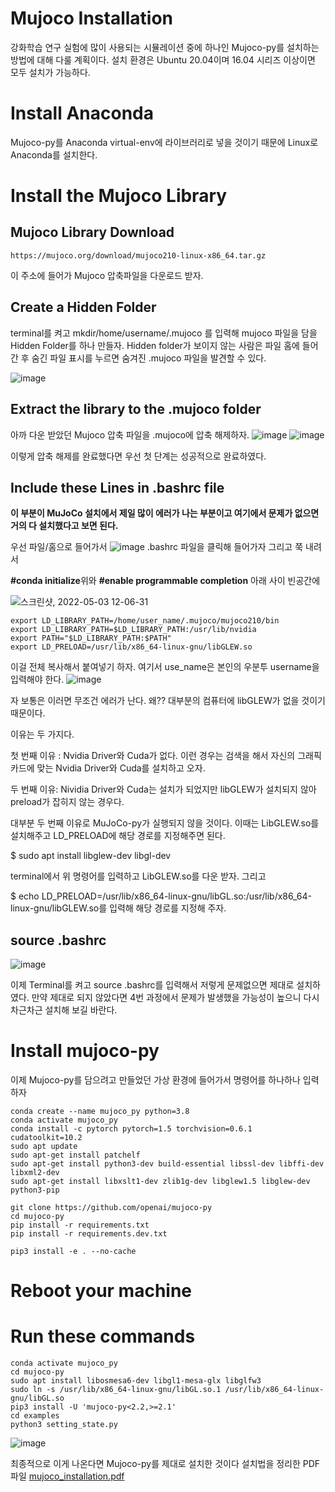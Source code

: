 # Mujoco Installation 

강화학습 연구 실험에 많이 사용되는 시뮬레이션 중에 하나인 Mujoco-py를 설치하는 방법에 대해 다룰 계획이다.
설치 환경은 Ubuntu 20.04이며 16.04 시리즈 이상이면 모두 설치가 가능하다.

# Install Anaconda

Mujoco-py를 Anaconda virtual-env에 라이브러리로 넣을 것이기 때문에 Linux로 Anaconda를 설치한다. 


# Install the Mujoco Library

## Mujoco Library Download

 <pre><code>https://mujoco.org/download/mujoco210-linux-x86_64.tar.gz
</code></pre>
이 주소에 들어가 Mujoco 압축파일을 다운로드 받자.

## Create a Hidden Folder

terminal를 켜고 mkdir/home/username/.mujoco 를 입력해 mujoco 파일을 담을 Hidden Folder를 하나 만들자. Hidden folder가 보이지 않는 사람은 파일 홈에 들어간 후 숨긴 파일 표시를 누르면 숨겨진 .mujoco 파일을 발견할 수 있다.

![image](https://user-images.githubusercontent.com/96813784/166398681-1bd5dc9b-1c5f-4450-af1c-182354dae1bf.png)

## Extract the library to the .mujoco folder

아까 다운 받았던 Mujoco 압축 파일을 .mujoco에 압축 해제하자.
![image](https://user-images.githubusercontent.com/96813784/166398863-734143fb-8adf-42e3-8ba6-9f6cbb7d0de8.png)
![image](https://user-images.githubusercontent.com/96813784/166398875-393418b5-d0cf-4bb6-a1a1-4b41eaa75c16.png)

이렇게 압축 해제를 완료했다면 우선 첫 단계는 성공적으로 완료하였다.

## Include these Lines in .bashrc file

**이 부분이 MuJoCo 설치에서 제일 많이 에러가 나는 부분이고 여기에서 문제가 없으면 거의 다 설치했다고 보면 된다.**

우선 파일/홈으로 들어가서
![image](https://user-images.githubusercontent.com/96813784/166399076-3cb9c716-0ea3-4acc-9615-789ee52e2a6f.png)
.bashrc 파일을 클릭해 들어가자 그리고 쭉 내려서


**#conda initialize**위와 **#enable programmable completion** 아래 사이 빈공간에

![스크린샷, 2022-05-03 12-06-31](https://user-images.githubusercontent.com/96813784/166400269-d64a739d-4bb2-4f4f-9f4d-03c42281e4cb.png)

<pre><code>export LD_LIBRARY_PATH=/home/user_name/.mujoco/mujoco210/bin
export LD_LIBRARY_PATH=$LD_LIBRARY_PATH:/usr/lib/nvidia
export PATH="$LD_LIBRARY_PATH:$PATH"
export LD_PRELOAD=/usr/lib/x86_64-linux-gnu/libGLEW.so
</code></pre>

이걸 전체 복사해서 붙여넣기 하자. 여기서 use_name은 본인의 우분투 username을 입력해야 한다.
![image](https://user-images.githubusercontent.com/96813784/166399126-0f37ad9d-d59c-4e08-bfc1-dceae152e402.png)

자 보통은 이러면 무조건 에러가 난다. 왜?? 대부분의 컴퓨터에 libGLEW가 없을 것이기 때문이다.

이유는 두 가지다.

첫 번째 이유 : Nvidia Driver와 Cuda가 없다.
이런 경우는 검색을 해서 자신의 그래픽 카드에 맞는 Nvidia Driver와 Cuda를 설치하고 오자.

두 번째 이유: Nividia Driver와 Cuda는 설치가 되었지만 libGLEW가 설치되지 않아 preload가 잡히지 않는 경우다.

대부분 두 번째 이유로 MuJoCo-py가 실행되지 않을 것이다. 이때는 LibGLEW.so를 설치해주고 LD_PRELOAD에 해당 경로를 지정해주면 된다.

$ sudo apt install libglew-dev libgl-dev

terminal에서 위 명령어를 입력하고 LibGLEW.so를 다운 받자. 그리고

$ echo LD_PRELOAD=/usr/lib/x86_64-linux-gnu/libGL.so:/usr/lib/x86_64-linux-gnu/libGLEW.so를 입력해 해당 경로를 지정해 주자.

## source .bashrc

![image](https://user-images.githubusercontent.com/96813784/166399720-ee7c95c4-50ae-49eb-8c28-ae297ae1ab8b.png)

이제 Terminal를 켜고 source .bashrc를 입력해서 저렇게 문제없으면 제대로 설치하였다. 만약 제대로 되지 않았다면 4번 과정에서 문제가 발생했을 가능성이 높으니 다시 차근차근 설치해 보길 바란다.

# Install mujoco-py

이제 Mujoco-py를 담으려고 만들었던 가상 환경에 들어가서 명령어를 하나하나 입력하자

<pre><code>conda create --name mujoco_py python=3.8
conda activate mujoco_py
conda install -c pytorch pytorch=1.5 torchvision=0.6.1 cudatoolkit=10.2
sudo apt update
sudo apt-get install patchelf
sudo apt-get install python3-dev build-essential libssl-dev libffi-dev libxml2-dev
sudo apt-get install libxslt1-dev zlib1g-dev libglew1.5 libglew-dev python3-pip

git clone https://github.com/openai/mujoco-py
cd mujoco-py
pip install -r requirements.txt
pip install -r requirements.dev.txt

pip3 install -e . --no-cache
</code></pre>


# Reboot your machine

# Run these commands

<pre><code>conda activate mujoco_py
cd mujoco-py
sudo apt install libosmesa6-dev libgl1-mesa-glx libglfw3
sudo ln -s /usr/lib/x86_64-linux-gnu/libGL.so.1 /usr/lib/x86_64-linux-gnu/libGL.so
pip3 install -U 'mujoco-py<2.2,>=2.1'
cd examples
python3 setting_state.py
</code></pre>

![image](https://user-images.githubusercontent.com/96813784/166399807-ad7f5584-b91b-4e5b-8196-77f50faa62a9.png)

최종적으로 이게 나온다면 Mujoco-py를 제대로 설치한 것이다
설치법을 정리한 PDF 파일
[mujoco_installation.pdf](https://github.com/AIRLABkhu/Manuals/files/8608089/mujoco_installation.pdf)
